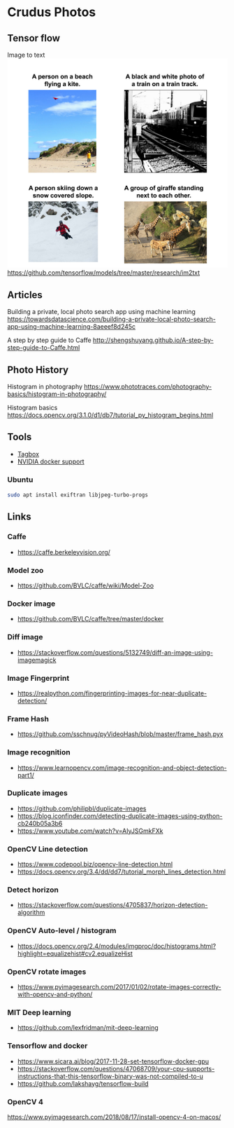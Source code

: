 # Crudus Photos

## Tensor flow

Image to text
![Image to text](./A2399A8D-E525-49D5-B751-CC896F304C16.jpg)
<https://github.com/tensorflow/models/tree/master/research/im2txt>

## Articles

Building a private, local photo search app using machine learning
<https://towardsdatascience.com/building-a-private-local-photo-search-app-using-machine-learning-8aeeef8d245c>

A step by step guide to Caffe
<http://shengshuyang.github.io/A-step-by-step-guide-to-Caffe.html>

## Photo History

Histogram in photography
<https://www.phototraces.com/photography-basics/histogram-in-photography/>

Histogram basics
<https://docs.opencv.org/3.1.0/d1/db7/tutorial_py_histogram_begins.html>

## Tools

- [Tagbox](https://machinebox.io/docs/tagbox)
- [NVIDIA docker support](https://github.com/NVIDIA/nvidia-docker)

### Ubuntu

```sh
sudo apt install exiftran libjpeg-turbo-progs
```

## Links

### Caffe

- <https://caffe.berkeleyvision.org/>

### Model zoo

- <https://github.com/BVLC/caffe/wiki/Model-Zoo>

### Docker image

- <https://github.com/BVLC/caffe/tree/master/docker>

### Diff image

- <https://stackoverflow.com/questions/5132749/diff-an-image-using-imagemagick>

### Image Fingerprint

- <https://realpython.com/fingerprinting-images-for-near-duplicate-detection/>

### Frame Hash

- <https://github.com/sschnug/pyVideoHash/blob/master/frame_hash.pyx>

### Image recognition

- <https://www.learnopencv.com/image-recognition-and-object-detection-part1/>

### Duplicate images

- <https://github.com/philipbl/duplicate-images>
- <https://blog.iconfinder.com/detecting-duplicate-images-using-python-cb240b05a3b6>
- <https://www.youtube.com/watch?v=AIyJSGmkFXk>

### OpenCV Line detection

- <https://www.codepool.biz/opencv-line-detection.html>
- <https://docs.opencv.org/3.4/dd/dd7/tutorial_morph_lines_detection.html>

### Detect horizon

- <https://stackoverflow.com/questions/4705837/horizon-detection-algorithm>

### OpenCV Auto-level / histogram

- <https://docs.opencv.org/2.4/modules/imgproc/doc/histograms.html?highlight=equalizehist#cv2.equalizeHist>

### OpenCV rotate images

- <https://www.pyimagesearch.com/2017/01/02/rotate-images-correctly-with-opencv-and-python/>

### MIT Deep learning

- <https://github.com/lexfridman/mit-deep-learning>

### Tensorflow and docker

- <https://www.sicara.ai/blog/2017-11-28-set-tensorflow-docker-gpu>
- <https://stackoverflow.com/questions/47068709/your-cpu-supports-instructions-that-this-tensorflow-binary-was-not-compiled-to-u>
- <https://github.com/lakshayg/tensorflow-build>

### OpenCV 4

<https://www.pyimagesearch.com/2018/08/17/install-opencv-4-on-macos/>
